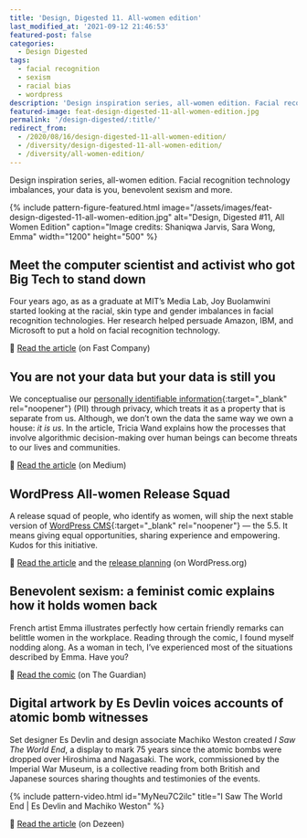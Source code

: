 ```yaml
---
title: 'Design, Digested 11. All-women edition'
last_modified_at: '2021-09-12 21:46:53'
featured-post: false
categories:
  - Design Digested
tags:
  - facial recognition
  - sexism
  - racial bias
  - wordpress
description: 'Design inspiration series, all-women edition. Facial recognition technology imbalances, your data is you, benevolent sexism and more.'
featured-image: feat-design-digested-11-all-women-edition.jpg
permalink: '/design-digested/:title/'
redirect_from:
  - /2020/08/16/design-digested-11-all-women-edition/
  - /diversity/design-digested-11-all-women-edition/
  - /diversity/all-women-edition/
---
```

<p class="lead">Design inspiration series, all-women edition. Facial recognition technology imbalances, your data is you, benevolent sexism and more.</p>

<!--more-->

{% include pattern-figure-featured.html image="/assets/images/feat-design-digested-11-all-women-edition.jpg" alt="Design, Digested #11, All Women Edition" caption="Image credits: Shaniqwa Jarvis, Sara Wong, Emma" width="1200" height="500" %}

## Meet the computer scientist and activist who got Big Tech to stand down

Four years ago, as as a graduate at MIT’s Media Lab, Joy Buolamwini started looking at the racial, skin type and gender imbalances in facial recognition technologies. Her research helped persuade Amazon, IBM, and Microsoft to put a hold on facial recognition technology.

<p class="detached">🔗 <a href="https://www.fastcompany.com/90525023/most-creative-people-2020-joy-buolamwini" target="_blank" rel="noopener">Read the article</a> (on Fast Company)</p>

## You are not your data but your data is still you

We conceptualise our [personally identifiable information](https://en.wikipedia.org/wiki/Personal_data){:target="_blank" rel="noopener"} (PII) through privacy, which treats it as a property that is separate from us. Although, we don’t own the data the same way we own a house: _it is us_. In the article, Tricia Wand explains how the processes that involve algorithmic decision-making over human beings can become threats to our lives and communities.

<p class="detached">🔗 <a href="https://deepdives.in/you-are-not-your-data-but-your-data-is-still-you-b41d2478ece2" target="_blank" rel="noopener">Read the article</a> (on Medium)</p>

## WordPress All-women Release Squad

A release squad of people, who identify as women, will ship the next stable version of [WordPress CMS](https://en.wikipedia.org/wiki/WordPress){:target="_blank" rel="noopener"} — the 5.5. It means giving equal opportunities, sharing experience and empowering. Kudos for this initiative.

<p class="detached">🔗 <a href="https://make.wordpress.org/core/2020/03/11/all-women-release-squad/">Read the article</a> and the <a href="https://make.wordpress.org/core/2020/08/13/wordpress-5-6-release-planning/" target="_blank" rel="noopener">release planning</a> (on WordPress.org)</p>

## Benevolent sexism: a feminist comic explains how it holds women back

French artist Emma illustrates perfectly how certain friendly remarks can belittle women in the workplace. Reading through the comic, I found myself nodding along. As a woman in tech, I’ve experienced most of the situations described by Emma. Have you?

<p class="detached">🔗 <a href="https://www.theguardian.com/books/2020/aug/13/benevolent-sexism-a-feminist-comic-explains-how-it-holds-women-back" target="_blank" rel="noopener">Read the comic</a> (on The Guardian)</p>

## Digital artwork by Es Devlin voices accounts of atomic bomb witnesses

Set designer Es Devlin and design associate Machiko Weston created _I Saw The World End_, a display to mark 75 years since the atomic bombs were dropped over Hiroshima and Nagasaki. The work, commissioned by the Imperial War Museum, is a collective reading from both British and Japanese sources sharing thoughts and testimonies of the events.

{% include pattern-video.html id="MyNeu7C2ilc" title="I Saw The World End | Es Devlin and Machiko Weston" %}

<p class="detached">🔗 <a href="https://www.dezeen.com/2020/08/13/es-devlin-machiko-weston-hiroshima-bombing-i-saw-the-world-end/" target="_blank" rel="noopener">Read the article</a> (on Dezeen)</p>
